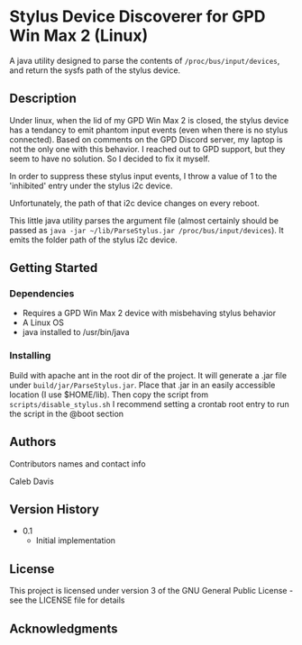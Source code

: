 # Stylus Device Discoverer for GPD Win Max 2 (Linux)

A java utility designed to parse the contents of `/proc/bus/input/devices`, and return the sysfs path of the stylus device.

## Description

Under linux, when the lid of my GPD Win Max 2 is closed, the stylus device has a tendancy to emit phantom input events (even when there is no stylus connected). Based on comments on the GPD Discord server, my laptop is not the only one with this behavior. I reached out to GPD support, but they seem to have no solution. So I decided to fix it myself.

In order to suppress these stylus input events, I throw a value of 1 to the 'inhibited' entry under the stylus i2c device.

Unfortunately, the path of that i2c device changes on every reboot.

This little java utility parses the argument file (almost certainly should be passed as `java -jar ~/lib/ParseStylus.jar /proc/bus/input/devices`). It emits the folder path of the stylus i2c device.

## Getting Started

### Dependencies

* Requires a GPD Win Max 2 device with misbehaving stylus behavior
* A Linux OS
* java installed to /usr/bin/java

### Installing

Build with apache ant in the root dir of the project. It will generate a .jar file under `build/jar/ParseStylus.jar`.
Place that .jar in an easily accessible location (I use $HOME/lib).
Then copy the script from `scripts/disable_stylus.sh`
I recommend setting a crontab root entry to run the script in the @boot section

## Authors

Contributors names and contact info

Caleb Davis

## Version History

* 0.1
    * Initial implementation

## License

This project is licensed under version 3 of the GNU General Public License - see the LICENSE file for details

## Acknowledgments
